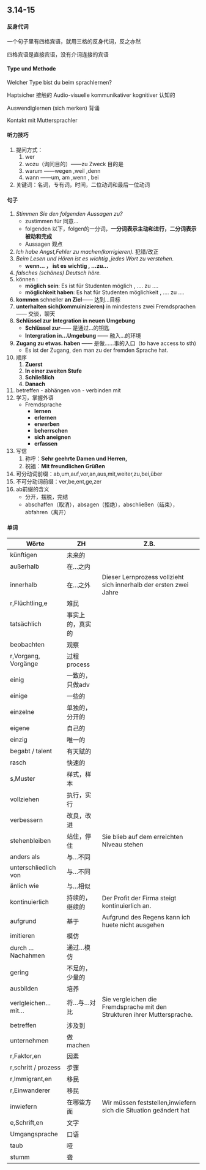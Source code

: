 ## 3.14-15

#### 反身代词

一个句子里有四格宾语，就用三格的反身代词，反之亦然

四格宾语是直接宾语，没有介词连接的宾语

#### Type und Methode

Welcher Type bist du beim sprachlernen?

Haptsicher 接触的	Audio-visuelle	kommunikativer	kognitiver 认知的

Auswendiglernen (sich merken) 背诵

Kontakt mit Muttersprachler

#### 听力技巧

1. 提问方式：
   1. wer
   2. wozu（询问目的）——zu Zweck 目的是
   3. warum ——wegen ,weil ,denn
   4. wann ——um, am ,wenn , bei
2. 关键词：名词，专有词，时间，二位动词和最后一位动词

#### 句子

1. *Stimmen Sie den folgenden Aussagen zu?*
   * zustimmen für 同意…
   * folgenden 以下，folgen的一分词，**一分词表示主动和进行，二分词表示被动和完成**
   * Aussagen 观点
2. *Ich habe Angst,Fehler zu machen(korrigieren).*  犯错/改正
3. *Beim Lesen und Hören ist es wichtig ,jedes Wort zu verstehen.*
   * **wenn… ， ist es wichtig , …zu…**
4. *falsches (schönes) Deutsch höre.*     
5. können : 
   * **möglich sein**: Es ist für Studenten möglich , .... zu ....
   * **möglichkeit haben**: Es hat für Studenten möglichkeit , .... zu ....
6. **kommen** schneller **an Ziel**—— 达到...目标
7. **unterhalten sich(kommuinizieren)** in mindestens zwei Fremdsprachen —— 交谈，聊天
8. **Schlüssel zur** **Integration in neuen Umgebung**
   * **Schlüssel zur**—— 是通过…的钥匙
   * **Intergration in…Umgebung** —— 融入…的环境
9. **Zugang zu etwas. haben**  —— 是做……事的入口（to have access to sth)
   * Es ist der Zugang, den man zu der fremden Sprache hat.
10. 顺序
    1. **Zuerst**
    2. **In einer zweiten Stufe**
    3. **Schließlich**
    4. **Danach**
11. betreffen - abhängen von - verbinden mit 
12. 学习，掌握外语
    * Fremdsprache
      * **lernen**
      * **erlernen**
      * **erwerben**
      * **beherrschen**
      * **sich aneignen**
      * **erfassen**
13. 写信
    1. 称呼：**Sehr geehrte Damen und Herren,**
    2. 祝福：**Mit freundlichen Grüßen**
14. 可分动词前缀：ab,um,auf,vor,an,aus,mit,weiter,zu,bei,über
15. 不可分动词前缀：ver,be,ent,ge,zer
16. ab前缀的含义
    * 分开，摆脱，完结
    * abschaffen（取消），absagen（拒绝），abschließen（结束），abfahren（离开）





#### 单词

| Wörte                | ZH               | Z.B.                                                         |
| -------------------- | ---------------- | ------------------------------------------------------------ |
| künftigen            | 未来的           |                                                              |
| außerhalb            | 在…之内          |                                                              |
| innerhalb            | 在…之外          | Dieser Lernprozess vollzieht sich innerhalb der ersten zwei Jahre |
| r,Flüchtling,e       | 难民             |                                                              |
| tatsächlich          | 事实上的，真实的 |                                                              |
| beobachten           | 观察             |                                                              |
| r,Vorgang, Vorgänge  | 过程process      |                                                              |
| einig                | 一致的，只做adv  |                                                              |
| einige               | 一些的           |                                                              |
| einzelne             | 单独的，分开的   |                                                              |
| eigene               | 自己的           |                                                              |
| einzig               | 唯一的           |                                                              |
| begabt / talent     | 有天赋的         |                                                              |
| rasch                | 快速的           |                                                              |
| s,Muster             | 样式，样本       |                                                              |
| vollziehen           | 执行，实行       |                                                              |
| verbessern           | 改良，改进       |                                                              |
| stehenbleiben        | 站住，停住       | Sie blieb auf dem erreichten Niveau stehen                   |
| anders als           | 与…不同          |                                                              |
| unterschliedlich von | 与…不同          |                                                              |
| änlich wie           | 与…相似          |                                                              |
| kontinuierlich       | 持续的，继续的   | Der Profit der Firma steigt kontinuierlich an.               |
| aufgrund             | 基于             | Aufgrund des Regens kann ich huete nicht ausgehen            |
| imitieren            | 模仿             |                                                              |
| durch …Nachahmen     | 通过…模仿        |                                                              |
| gering               | 不足的，少量的   |                                                              |
| ausbilden            | 培养             |                                                              |
| verlgleichen… mit…   | 将…与…对比       | Sie vergleichen die Fremdsprache mit den Strukturen ihrer Muttersprache. |
| betreffen            | 涉及到           |                                                              |
| unternehmen          | 做machen         |                                                              |
| r,Faktor,en          | 因素             |                                                              |
| r,schritt / prozess | 步骤             |                                                              |
| r,Immigrant,en       | 移民             |                                                              |
| r,Einwanderer        | 移民             |                                                              |
| inwiefern            | 在哪些方面       | Wir müssen feststellen,inwiefern sich die Situation geändert hat |
| e,Schrift,en         | 文字             |                                                              |
| Umgangsprache        | 口语             |                                                              |
| taub                 | 哑               |                                                              |
| stumm                | 聋          |     |